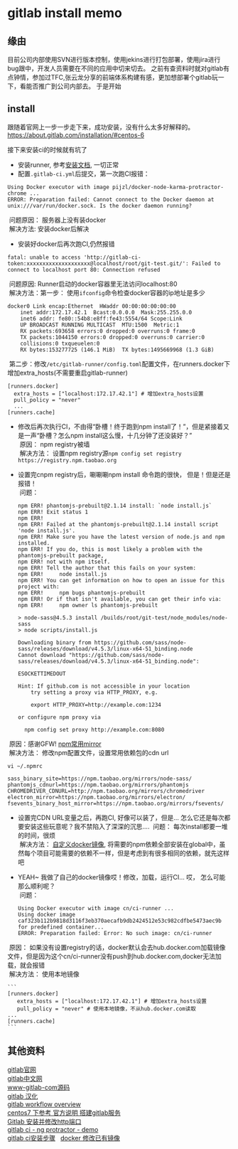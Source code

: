 # gitlab install memo
## 缘由
目前公司内部使用SVN进行版本控制，使用jekins进行打包部署，使用jira进行bug跟中，开发人员需要在不同的应用中切来切去。
之前有查资料时就对gitlab有点钟情，参加过TFC,张云龙分享的前端体系构建有感，更加想部署个gitlab玩一下，看能否推广到公司内部去。
于是开始

## install
跟随着官网上一步一步走下来，成功安装，没有什么太多好解释的。   
https://about.gitlab.com/installation/#centos-6

接下来安装ci的时候就有坑了   
- 安装runner, 参考[安装文档](https://docs.gitlab.com/runner/install/linux-repository.html), 一切正常   
- 配置`.gitlab-ci.yml`后提交，第一次跑CI报错：   
```
Using Docker executor with image pijzl/docker-node-karma-protractor-chrome ...   
ERROR: Preparation failed: Cannot connect to the Docker daemon at unix:///var/run/docker.sock. Is the docker daemon running?
```
  问题原因： 服务器上没有装docker   
  解决方法: 安装docker后解决   
- 安装好docker后再次跑CI,仍然报错   
```
fatal: unable to access 'http://gitlab-ci-token:xxxxxxxxxxxxxxxxxxxx@localhost/root/git-test.git/': Failed to connect to localhost port 80: Connection refused
```
  问题原因: Runner启动的docker容器里无法访问localhost:80   
  解决方法：第一步： 使用`ifconfig`命令检查docker容器的ip地址是多少  
  
```
docker0 Link encap:Ethernet  HWaddr 00:00:00:00:00:00
    inet addr:172.17.42.1  Bcast:0.0.0.0  Mask:255.255.0.0
    inet6 addr: fe80::54b8:e8ff:fe43:5554/64 Scope:Link
    UP BROADCAST RUNNING MULTICAST  MTU:1500  Metric:1
    RX packets:693658 errors:0 dropped:0 overruns:0 frame:0
    TX packets:1044150 errors:0 dropped:0 overruns:0 carrier:0
    collisions:0 txqueuelen:0 
    RX bytes:153277725 (146.1 MiB)  TX bytes:1495669968 (1.3 GiB)
```   
  
  第二步：修改`/etc/gitlab-runner/config.toml`配置文件，在runners.docker下增加extra_hosts(不需要重启gitlab-runner)   
```
[runners.docker]
  extra_hosts = ["localhost:172.17.42.1"] # 增加extra_hosts设置
  pull_policy = "never"
  ...
[runners.cache]
```
  
- 修改后再次执行CI，不由得“卧槽！终于跑到npm install了！”，但是紧接着又是一声“卧槽？怎么npm install这么慢，十几分钟了还没装好？”   
  原因： npm registry被墙   
  解决方法： 设置npm registry源`npm config set registry https://registry.npm.taobao.org`   
- 设置完cnpm registry后，唰唰唰npm install 命令跑的很快， 但是！但是还是报错！   
  问题：  
  
    ```
    npm ERR! phantomjs-prebuilt@2.1.14 install: `node install.js`
    npm ERR! Exit status 1
    npm ERR! 
    npm ERR! Failed at the phantomjs-prebuilt@2.1.14 install script 'node install.js'.
    npm ERR! Make sure you have the latest version of node.js and npm installed.
    npm ERR! If you do, this is most likely a problem with the phantomjs-prebuilt package,
    npm ERR! not with npm itself.
    npm ERR! Tell the author that this fails on your system:
    npm ERR!     node install.js
    npm ERR! You can get information on how to open an issue for this project with:
    npm ERR!     npm bugs phantomjs-prebuilt
    npm ERR! Or if that isn't available, you can get their info via:
    npm ERR!     npm owner ls phantomjs-prebuilt
    ```
  
    ```
    > node-sass@4.5.3 install /builds/root/git-test/node_modules/node-sass
    > node scripts/install.js
    
    Downloading binary from https://github.com/sass/node-sass/releases/download/v4.5.3/linux-x64-51_binding.node
    Cannot download "https://github.com/sass/node-sass/releases/download/v4.5.3/linux-x64-51_binding.node": 
    
    ESOCKETTIMEDOUT
    
    Hint: If github.com is not accessible in your location
        try setting a proxy via HTTP_PROXY, e.g. 
    
        export HTTP_PROXY=http://example.com:1234
    
    or configure npm proxy via
    
      npm config set proxy http://example.com:8080
    ```
  原因：感谢GFW! [npm常用mirror](https://segmentfault.com/a/1190000004690758)   
  解决方法： 修改npm配置文件，设置常用依赖包的cdn url   
  
   ```
   vi ~/.npmrc

   sass_binary_site=https://npm.taobao.org/mirrors/node-sass/
   phantomjs_cdnurl=https://npm.taobao.org/mirrors/phantomjs
   CHROMEDRIVER_CDNURL=http://npm.taobao.org/mirrors/chromedriver
   electron_mirror=https://npm.taobao.org/mirrors/electron/
   fsevents_binary_host_mirror=https://npm.taobao.org/mirrors/fsevents/
   ```
  
- 设置完CDN URL变量之后，再跑CI, 好像可以装了，但是... 怎么它还是每次都要安装这些玩意呢？我不禁陷入了深深的沉思....
  问题： 每次install都要一堆的时间，很烦   
  解决方法： [自定义docker镜像](http://edu.cnzz.cn/201509/96952310.shtml), 将需要的npm依赖全部安装在global中，虽然每个项目可能需要的依赖不一样，但是考虑到有很多相同的依赖，就先这样吧   
- YEAH~ 我做了自己的docker镜像哎！修改，加载，运行CI... 哎， 怎么可能那么顺利呢？   
  问题：   
  
  ```
  Using Docker executor with image cn/ci-runner ...
  Using docker image caf323b112b9818d3116f3eb370aecafb9db2424512e53c982cdfbe5473aec9b for predefined container...
  ERROR: Preparation failed: Error: No such image: cn/ci-runner
  ```
  原因： 如果没有设置registry的话，docker默认会去hub.docker.com加载镜像文件，但是因为这个cn/ci-runner没有push到hub.docker.com,docker无法加载，就会报错   
  解决方法： 使用本地镜像   
  
    ```
    [runners.docker]
       extra_hosts = ["localhost:172.17.42.1"] # 增加extra_hosts设置
       pull_policy = "never" # 使用本地镜像，不从hub.docker.com读取
    ...
    [runners.cache]
    ```

## 其他资料
[gitlab官网](https://gitlab.com/)   
[gitlab中文网](https://docs.gitlab.com.cn)   
[www-gitlab-com源码](https://gitlab.com/gitlab-com/www-gitlab-com/tree/master)   
[gitlab 汉化](http://www.ywlinux.com/archives/166)   
[gitlab workflow overview](https://www.gitlab.com.cn/2016/10/25/gitlab-workflow-an-overview/)   
[centos7 下参考 官方说明 搭建gitlab服务](https://segmentfault.com/a/1190000008291730)   
[Gitlab 安装并修改http端口](https://low.bi/ubuntu-gitlab/)   
[gitlab ci - ng protractor - demo](https://gitlab.com/planet-innovation/gitlab-ci-angular-webapp)   
[gitlab ci安装步骤](http://www.tuicool.com/articles/iqUzMrq)   
[docker 修改已有镜像](http://edu.cnzz.cn/201509/96952310.shtml)   
